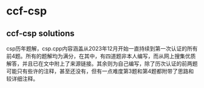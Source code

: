 # ccf-csp
## ccf-csp solutions
csp历年题解，csp.cpp内容涵盖从2023年12月开始一直持续到第一次认证的所有前4题。所有的题解均为满分，在其中，有四道题非本人编写，而从网上搜集优质解答，并且已在文中附上了来源链接。其余则为自己编写，除了历次认证的前两题可能只有些许的注释，甚至还没有，但有一点难度第3题和第4题都附带了思路和较详细注释。

